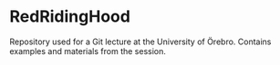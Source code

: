 # RedRidingHood
Repository used for a Git lecture at the University of Örebro. Contains examples and materials from the session.
